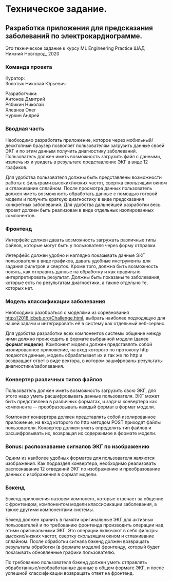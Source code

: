 # Техническое задание.
## Разработка приложения для предсказания заболеваний по электрокардиограмме.

Это техническое задание к курсу ML Engineering Practice ШАД  
Нижний Новгород, 2020  

### Команда проекта

Куратор:  
Золотых Николай Юрьевич  
  
Разработчики:  
Антонов Дмитрий  
Рябикин Николай  
Хлевнов Олег  
Чуркин Андрей  

### Вводная часть
Необходимо разработать приложение, которое через мобильный/десктопный браузер позволяет пользователям загрузить данные своей ЭКГ и по этим данным получить диагностику заболеваний. Пользователь должен иметь возможность загрузить файл с данными, извлечь их и увидеть в результате представление ЭКГ в виде 12 графиков.  

Для удобства пользователя должны быть представлены возможности работы с фильтрами высоких/низких частот, свертка скользящим окном и сглаживание сплайном. После просмотра данных пользователь должен иметь возможность обработать данные с помощью готовой модели и получить краткую диагностику в виде предсказания конкретных заболеваний. Для удобства дальнейшей разработки весь проект должен быть реализован в виде отдельных изолированных компонентов.

### Фронтенд
Интерфейс должен давать возможность загружать различные типы файлов, которые могут быть у пользователя через форму отправки.  

Интерфейс должен удобно и наглядно показывать данные ЭКГ пользователя в виде графиков, давать удобные инструменты для задания фильтров и сверток. Кроме того, должна быть возможность понять, как отправить данные на обработку и как правильно интерпретировать результат. Должны быть показаны те заболевания, которые есть по результатам диагностики, а также отдельно те, которых нет.

### Модель классификации заболевания
Необходимо разобраться с моделями из соревнования http://2018.icbeb.org/Challenge.html, выбрать наиболее подходящую для нашей задачи и интегрировать её в систему как отдельный веб-сервис.  

Для удобства разработки всех компонентов системы общение между ними должно происходить в формате выбранной модели (далее **формат модели**). Компонент модели должен представлять собой изолированное приложение, на вход которого по протоколу http подаются данные, модель обрабатывает их и так же по http и возвращает ответ в виде вектора, в котором зашифрованы результаты диагностики/заболевания.

### Конвертер различных типов файлов
Пользователь должен иметь возможность загрузить свою ЭКГ, для этого надо уметь расшифровывать данные пользователя. ЭКГ может быть представлена в различных форматах, и задача конвертера как компонента -- преобразовывать каждый формат в формат модели.  
  
Компонент конвертера должен представлять собой изолированное приложение, на вход которого по http методом POST приходят файлы пользователя. Конвертер должен уметь определять тип файлов и расшифровывать их, возвращая их содержимое в формате модели.

### Bonus: распознавание сигналов ЭКГ по изображению
Одним из наиболее удобных форматов для пользователя являются изображения. Как подраздел конвертера, необходимо реализовать распознавание 12 отведений ЭКГ по изображению и преобразование данных с изображения в формат модели.

### Бэкенд
Бэкенд приложения назовем компонент, которые отвечает за общение с фронтендом, компонентом модели классификации заболевания, а также другими компонентами системы.  

Бэкенд должен хранить в памяти оригинальные ЭКГ для активных пользователей и по требованию фронтенда производить операции над этими оригинальными ЭКГ. Это операции включают в себя фильтры высоких/низких частот, свертку скользящим окном и сглаживание сплайном. После обработки сигнала бэкенд должен возвращать результаты обработки (в формате модели) фронтенду, который будет показывать обновленные графики пользователю.  

По требованию пользователя бэкенд должен уметь отправлять обработанные/необработанные данные в общем формате ЭКГ, и после успешной классификации возвращать ответ на фронтенд.

